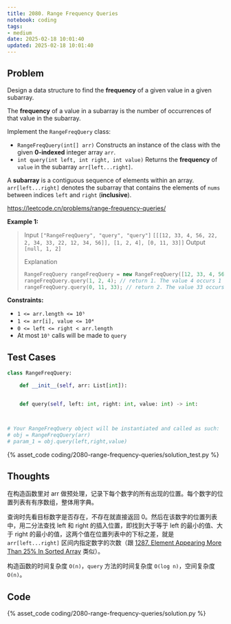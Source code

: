 ```yaml
---
title: 2080. Range Frequency Queries
notebook: coding
tags:
- medium
date: 2025-02-18 10:01:40
updated: 2025-02-18 10:01:40
---
```

## Problem

Design a data structure to find the **frequency** of a given value in a given subarray.

The **frequency** of a value in a subarray is the number of occurrences of that value in the subarray.

Implement the `RangeFreqQuery` class:

- `RangeFreqQuery(int[] arr)` Constructs an instance of the class with the given **0-indexed** integer array `arr`.
- `int query(int left, int right, int value)` Returns the **frequency** of `value` in the subarray `arr[left...right]`.

A **subarray** is a contiguous sequence of elements within an array. `arr[left...right]` denotes the subarray that contains the elements of `nums` between indices `left` and `right` (**inclusive**).

<https://leetcode.cn/problems/range-frequency-queries/>

**Example 1:**

> Input
> `["RangeFreqQuery", "query", "query"]`
> `[[[12, 33, 4, 56, 22, 2, 34, 33, 22, 12, 34, 56]], [1, 2, 4], [0, 11, 33]]`
> Output
> `[null, 1, 2]`
>
> Explanation
>
> ``` cpp
> RangeFreqQuery rangeFreqQuery = new RangeFreqQuery([12, 33, 4, 56, 22, 2, 34, 33, 22, 12, 34, 56]);
> rangeFreqQuery.query(1, 2, 4); // return 1. The value 4 occurs 1 time in the subarray [33, 4]
> rangeFreqQuery.query(0, 11, 33); // return 2. The value 33 occurs 2 times in the whole array.
> ```

**Constraints:**

- `1 <= arr.length <= 10⁵`
- `1 <= arr[i], value <= 10⁴`
- `0 <= left <= right < arr.length`
- At most `10⁵` calls will be made to `query`

## Test Cases

``` python
class RangeFreqQuery:

    def __init__(self, arr: List[int]):


    def query(self, left: int, right: int, value: int) -> int:



# Your RangeFreqQuery object will be instantiated and called as such:
# obj = RangeFreqQuery(arr)
# param_1 = obj.query(left,right,value)
```

{% asset_code coding/2080-range-frequency-queries/solution_test.py %}

## Thoughts

在构造函数里对 arr 做预处理，记录下每个数字的所有出现的位置。每个数字的位置列表有有序数组，整体用字典。

查询时先看目标数字是否存在，不存在就直接返回 0。然后在该数字的位置列表中，用二分法查找 left 和 right 的插入位置，即找到大于等于 left 的最小的值、大于 right 的最小的值，这两个值在位置列表中的下标之差，就是 `arr[left...right]` 区间内指定数字的次数（跟 [1287. Element Appearing More Than 25% In Sorted Array](1287-element-appearing-more-than-25-in-sorted-array) 类似）。

构造函数的时间复杂度 `O(n)`，`query` 方法的时间复杂度 `O(log n)`，空间复杂度 `O(n)`。

## Code

{% asset_code coding/2080-range-frequency-queries/solution.py %}

